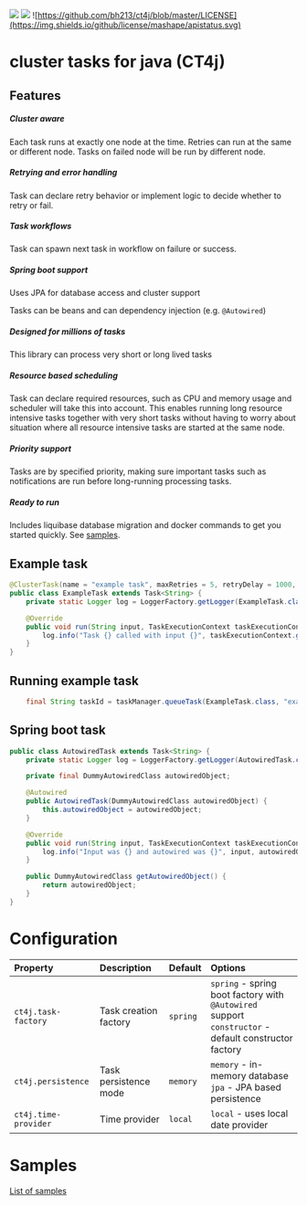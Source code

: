 

 [![](https://jitpack.io/v/bh213/ct4j.svg)](https://jitpack.io/#bh213/ct4j) 
 [![](https://img.shields.io/travis/bh213/ct4j.svg)](https://travis-ci.org/bh213/ct4j) 
 ![https://github.com/bh213/ct4j/blob/master/LICENSE](https://img.shields.io/github/license/mashape/apistatus.svg)







cluster tasks for java (CT4j)  
======================================

## Features

##### Cluster aware 

Each task runs at exactly one node at the time. Retries can run at the same or different node. Tasks on failed node will be run by different node.


##### Retrying and error handling

Task can declare retry behavior or implement logic to decide whether to retry or fail.   


##### Task workflows

Task can spawn next task in workflow on failure or success.
 

##### Spring boot support

Uses JPA for database access and cluster support

Tasks can be beans and can dependency injection (e.g. `@Autowired`)   

##### Designed for millions of tasks

This library can process very short or long lived tasks


##### Resource based scheduling

Task can declare required resources, such as CPU and memory usage and scheduler will take this into account. 
This enables running long resource intensive tasks together with very short tasks without having to worry about situation where all resource intensive tasks are started at the same node.


##### Priority support

Tasks are by specified priority, making sure important tasks such as notifications are run before long-running processing tasks.


##### Ready to run

Includes liquibase database migration and docker commands to get you started quickly. See  [samples](samples/README.md). 


## Example task

```java
@ClusterTask(name = "example task", maxRetries = 5, retryDelay = 1000, retryBackoffFactor = 1.5f)
public class ExampleTask extends Task<String> {
    private static Logger log = LoggerFactory.getLogger(ExampleTask.class);

    @Override
    public void run(String input, TaskExecutionContext taskExecutionContext) throws Exception {
        log.info("Task {} called with input {}", taskExecutionContext.getTaskId(), input);
    }
}
```
## Running example task

```java
    final String taskId = taskManager.queueTask(ExampleTask.class, "example input");
```


## Spring boot task

```java
public class AutowiredTask extends Task<String> {
    private static Logger log = LoggerFactory.getLogger(AutowiredTask.class);

    private final DummyAutowiredClass autowiredObject;

    @Autowired
    public AutowiredTask(DummyAutowiredClass autowiredObject) {
        this.autowiredObject = autowiredObject;
    }

    @Override
    public void run(String input, TaskExecutionContext taskExecutionContext) throws Exception {
        log.info("Input was {} and autowired was {}", input, autowiredObject);
    }

    public DummyAutowiredClass getAutowiredObject() {
        return autowiredObject;
    }
}

```


# Configuration


| Property | Description | Default | Options |
|:-------  |:----------- |:------- |:------  |
| `ct4j.task-factory` | Task creation factory | `spring` | `spring` - spring boot factory with `@Autowired` support  <br/> `constructor` - default constructor factory|
| `ct4j.persistence`| Task persistence mode | `memory` | `memory` - in-memory database <br/> `jpa` - JPA based persistence |
| `ct4j.time-provider`| Time provider | `local` | `local` - uses local date provider |


# Samples

[List of samples](samples/README.md) 



